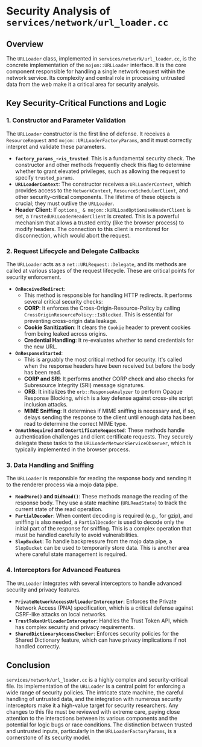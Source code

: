 # Security Analysis of `services/network/url_loader.cc`

## Overview

The `URLLoader` class, implemented in `services/network/url_loader.cc`, is the concrete implementation of the `mojom::URLLoader` interface. It is the core component responsible for handling a single network request within the network service. Its complexity and central role in processing untrusted data from the web make it a critical area for security analysis.

## Key Security-Critical Functions and Logic

### 1. Constructor and Parameter Validation

The `URLLoader` constructor is the first line of defense. It receives a `ResourceRequest` and `mojom::URLLoaderFactoryParams`, and it must correctly interpret and validate these parameters.

-   **`factory_params_->is_trusted`**: This is a fundamental security check. The constructor and other methods frequently check this flag to determine whether to grant elevated privileges, such as allowing the request to specify `trusted_params`.
-   **`URLLoaderContext`**: The constructor receives a `URLLoaderContext`, which provides access to the `NetworkContext`, `ResourceSchedulerClient`, and other security-critical components. The lifetime of these objects is crucial; they must outlive the `URLLoader`.
-   **Header Client**: If `options_ & mojom::kURLLoadOptionUseHeaderClient` is set, a `TrustedURLLoaderHeaderClient` is created. This is a powerful mechanism that allows a trusted entity (like the browser process) to modify headers. The connection to this client is monitored for disconnection, which would abort the request.

### 2. Request Lifecycle and Delegate Callbacks

The `URLLoader` acts as a `net::URLRequest::Delegate`, and its methods are called at various stages of the request lifecycle. These are critical points for security enforcement.

-   **`OnReceivedRedirect`**:
    -   This method is responsible for handling HTTP redirects. It performs several critical security checks:
    -   **CORP**: It enforces the Cross-Origin-Resource-Policy by calling `CrossOriginResourcePolicy::IsBlocked`. This is essential for preventing cross-origin data leakage.
    -   **Cookie Sanitization**: It clears the `Cookie` header to prevent cookies from being leaked across origins.
    -   **Credential Handling**: It re-evaluates whether to send credentials for the new URL.
-   **`OnResponseStarted`**:
    -   This is arguably the most critical method for security. It's called when the response headers have been received but before the body has been read.
    -   **CORP and SRI**: It performs another CORP check and also checks for Subresource Integrity (SRI) message signatures.
    -   **ORB**: It initializes the `orb::ResponseAnalyzer` to perform Opaque Response Blocking, which is a key defense against cross-site script inclusion attacks.
    -   **MIME Sniffing**: It determines if MIME sniffing is necessary and, if so, delays sending the response to the client until enough data has been read to determine the correct MIME type.
-   **`OnAuthRequired` and `OnCertificateRequested`**: These methods handle authentication challenges and client certificate requests. They securely delegate these tasks to the `URLLoaderNetworkServiceObserver`, which is typically implemented in the browser process.

### 3. Data Handling and Sniffing

The `URLLoader` is responsible for reading the response body and sending it to the renderer process via a mojo data pipe.

-   **`ReadMore()` and `DidRead()`**: These methods manage the reading of the response body. They use a state machine (`URLReadState`) to track the current state of the read operation.
-   **`PartialDecoder`**: When content decoding is required (e.g., for gzip), and sniffing is also needed, a `PartialDecoder` is used to decode only the initial part of the response for sniffing. This is a complex operation that must be handled carefully to avoid vulnerabilities.
-   **`SlopBucket`**: To handle backpressure from the mojo data pipe, a `SlopBucket` can be used to temporarily store data. This is another area where careful state management is required.

### 4. Interceptors for Advanced Features

The `URLLoader` integrates with several interceptors to handle advanced security and privacy features.

-   **`PrivateNetworkAccessUrlLoaderInterceptor`**: Enforces the Private Network Access (PNA) specification, which is a critical defense against CSRF-like attacks on local networks.
-   **`TrustTokenUrlLoaderInterceptor`**: Handles the Trust Token API, which has complex security and privacy requirements.
-   **`SharedDictionaryAccessChecker`**: Enforces security policies for the Shared Dictionary feature, which can have privacy implications if not handled correctly.

## Conclusion

`services/network/url_loader.cc` is a highly complex and security-critical file. Its implementation of the `URLLoader` is a central point for enforcing a wide range of security policies. The intricate state machine, the careful handling of untrusted data, and the integration with numerous security interceptors make it a high-value target for security researchers. Any changes to this file must be reviewed with extreme care, paying close attention to the interactions between its various components and the potential for logic bugs or race conditions. The distinction between trusted and untrusted inputs, particularly in the `URLLoaderFactoryParams`, is a cornerstone of its security model.